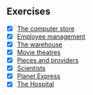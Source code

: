 ## Exercises

- [x] [The computer store](https://github.com/manjunath5496/SQL-Tutorial/blob/master/Exercises/1.md)
- [x] [Employee management](https://github.com/manjunath5496/SQL-Tutorial/blob/master/Exercises/2.md)
- [x] [The warehouse](https://github.com/manjunath5496/SQL-Tutorial/blob/master/Exercises/3.md)
- [x] [Movie theatres](https://github.com/manjunath5496/SQL-Tutorial/blob/master/Exercises/4.md)
- [x] [Pieces and providers](https://github.com/manjunath5496/SQL-Tutorial/blob/master/Exercises/5.md)
- [x] [Scientists](https://github.com/Zhenye-Na/SQL-Exercises/tree/master/6.%20Scientists)
- [x] [Planet Express](https://github.com/Zhenye-Na/SQL-Exercises/tree/master/7.%20Planet%20Express)
- [x] [The Hospital](https://github.com/Zhenye-Na/SQL-Exercises/tree/master/8.%20The%20Hospital)
